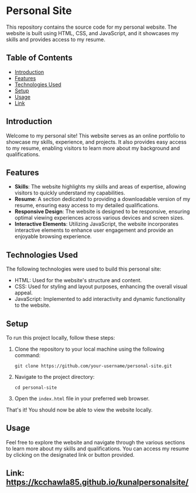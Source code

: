 # Personal Site

This repository contains the source code for my personal website. The website is built using HTML, CSS, and JavaScript, and it showcases my skills and provides access to my resume.

## Table of Contents

- [Introduction](#introduction)
- [Features](#features)
- [Technologies Used](#technologies-used)
- [Setup](#setup)
- [Usage](#usage)
- [Link](#link)

## Introduction

Welcome to my personal site! This website serves as an online portfolio to showcase my skills, experience, and projects. It also provides easy access to my resume, enabling visitors to learn more about my background and qualifications.

## Features

- **Skills**: The website highlights my skills and areas of expertise, allowing visitors to quickly understand my capabilities.
- **Resume**: A section dedicated to providing a downloadable version of my resume, ensuring easy access to my detailed qualifications.
- **Responsive Design**: The website is designed to be responsive, ensuring optimal viewing experiences across various devices and screen sizes.
- **Interactive Elements**: Utilizing JavaScript, the website incorporates interactive elements to enhance user engagement and provide an enjoyable browsing experience.

## Technologies Used

The following technologies were used to build this personal site:

- HTML: Used for the website's structure and content.
- CSS: Used for styling and layout purposes, enhancing the overall visual appeal.
- JavaScript: Implemented to add interactivity and dynamic functionality to the website.

## Setup

To run this project locally, follow these steps:

1. Clone the repository to your local machine using the following command:

   ```
   git clone https://github.com/your-username/personal-site.git
   ```

2. Navigate to the project directory:

   ```
   cd personal-site
   ```

3. Open the `index.html` file in your preferred web browser.

That's it! You should now be able to view the website locally.

## Usage

Feel free to explore the website and navigate through the various sections to learn more about my skills and qualifications. You can access my resume by clicking on the designated link or button provided.

## Link: https://kcchawla85.github.io/kunalpersonalsite/



